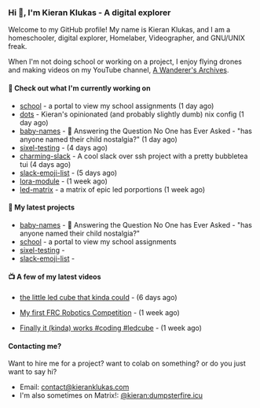 ### Hi 👋, I'm Kieran Klukas - A digital explorer 

Welcome to my GitHub profile! My name is Kieran Klukas, and I am a homeschooler, digital explorer, Homelaber, Videographer, and GNU/UNIX freak.

When I'm not doing school or working on a project, I enjoy flying drones and making videos on my YouTube channel, [A Wanderer's Archives](https://youtube.com/@wanderer.archives).

#### 👷 Check out what I'm currently working on

- [school](https://github.com/kcoderhtml/school) - a portal to view my school assignments (1 day ago)
- [dots](https://github.com/kcoderhtml/dots) - Kieran's opinionated (and probably slightly dumb) nix config (1 day ago)
- [baby-names](https://github.com/kcoderhtml/baby-names) - 👶 Answering the Question No One has Ever Asked - "has anyone named their child nostalgia?" (1 day ago)
- [sixel-testing](https://github.com/kcoderhtml/sixel-testing) -  (4 days ago)
- [charming-slack](https://github.com/kcoderhtml/charming-slack) - A cool slack over ssh project with a pretty bubbletea tui (4 days ago)
- [slack-emoji-list](https://github.com/kcoderhtml/slack-emoji-list) -  (5 days ago)
- [lora-module](https://github.com/kcoderhtml/lora-module) -  (1 week ago)
- [led-matrix](https://github.com/kcoderhtml/led-matrix) - a matrix of epic led porportions (1 week ago)

#### 🌱 My latest projects

- [baby-names](https://github.com/kcoderhtml/baby-names) - 👶 Answering the Question No One has Ever Asked - "has anyone named their child nostalgia?"
- [school](https://github.com/kcoderhtml/school) - a portal to view my school assignments
- [sixel-testing](https://github.com/kcoderhtml/sixel-testing) - 
- [slack-emoji-list](https://github.com/kcoderhtml/slack-emoji-list) - 

#### 📺 A few of my latest videos

- [the little led cube that kinda could](https://www.youtube.com/watch?v=um7v7Y04vGw) - (6 days ago)

- [My first FRC Robotics Competition](https://www.youtube.com/watch?v=w_o2-eqkbCk) - (1 week ago)

- [Finally it (kinda) works #coding #ledcube](https://www.youtube.com/watch?v=Mfk6LF0zwZg) - (1 week ago)



#### Contacting me?

Want to hire me for a project? want to colab on something? or do you just want to say hi?

- Email: [contact@kieranklukas.com](mailto:contact@kieranklukas.com)
- I'm also sometimes on Matrix!: [@kieran:dumpsterfire.icu](https://matrix.to/#/@kieran.matrix.dumpsterfire.icu)
